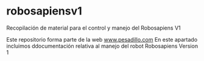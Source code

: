# robosapiensv1
Recopilación de material para el control y manejo del Robosapiens V1


Este repositorio forma parte de la web www.pesadillo.com
En este apartado incluimos ddocumentación relativa al manejo del robot
Robosapiens Version 1
